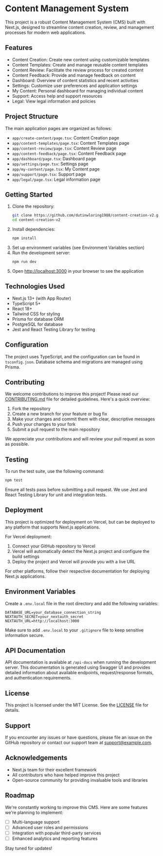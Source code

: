 # Content Management System

This project is a robust Content Management System (CMS) built with Next.js, designed to streamline content creation, review, and management processes for modern web applications.

## Features

- Content Creation: Create new content using customizable templates
- Content Templates: Create and manage reusable content templates
- Content Review: Facilitate the review process for created content
- Content Feedback: Provide and manage feedback on content
- Dashboard: Overview of content statistics and recent activities
- Settings: Customize user preferences and application settings
- My Content: Personal dashboard for managing individual content
- Support: Access help and support resources
- Legal: View legal information and policies

## Project Structure

The main application pages are organized as follows:

- `app/create-content/page.tsx`: Content Creation page
- `app/content-templates/page.tsx`: Content Templates page
- `app/content-review/page.tsx`: Content Review page
- `app/content-feedback/page.tsx`: Content Feedback page
- `app/dashboard/page.tsx`: Dashboard page
- `app/settings/page.tsx`: Settings page
- `app/my-content/page.tsx`: My Content page
- `app/support/page.tsx`: Support page
- `app/legal/page.tsx`: Legal information page

## Getting Started

1. Clone the repository:
   ```bash
   git clone https://github.com/dutinwloring1988/content-creation-v2.git
   cd content-creation-v2
   ```
2. Install dependencies:
   ```bash
   npm install
   ```
3. Set up environment variables (see Environment Variables section)
4. Run the development server:
   ```bash
   npm run dev
   ```
5. Open [http://localhost:3000](http://localhost:3000) in your browser to see the application

## Technologies Used

- Next.js 13+ (with App Router)
- TypeScript 5+
- React 18+
- Tailwind CSS for styling
- Prisma for database ORM
- PostgreSQL for database
- Jest and React Testing Library for testing

## Configuration

The project uses TypeScript, and the configuration can be found in `tsconfig.json`. Database schema and migrations are managed using Prisma.

## Contributing

We welcome contributions to improve this project! Please read our [CONTRIBUTING.md](CONTRIBUTING.md) file for detailed guidelines. Here's a quick overview:

1. Fork the repository
2. Create a new branch for your feature or bug fix
3. Make your changes and commit them with clear, descriptive messages
4. Push your changes to your fork
5. Submit a pull request to the main repository

We appreciate your contributions and will review your pull request as soon as possible.

## Testing

To run the test suite, use the following command:

```bash
npm test
```

Ensure all tests pass before submitting a pull request. We use Jest and React Testing Library for unit and integration tests.

## Deployment

This project is optimized for deployment on Vercel, but can be deployed to any platform that supports Next.js applications.

For Vercel deployment:

1. Connect your GitHub repository to Vercel
2. Vercel will automatically detect the Next.js project and configure the build settings
3. Deploy the project and Vercel will provide you with a live URL

For other platforms, follow their respective documentation for deploying Next.js applications.

## Environment Variables

Create a `.env.local` file in the root directory and add the following variables:

```
DATABASE_URL=your_database_connection_string
NEXTAUTH_SECRET=your_nextauth_secret
NEXTAUTH_URL=http://localhost:3000
```

Make sure to add `.env.local` to your `.gitignore` file to keep sensitive information secure.

## API Documentation

API documentation is available at `/api-docs` when running the development server. This documentation is generated using Swagger UI and provides detailed information about available endpoints, request/response formats, and authentication requirements.

## License

This project is licensed under the MIT License. See the [LICENSE](LICENSE) file for details.

## Support

If you encounter any issues or have questions, please file an issue on the GitHub repository or contact our support team at support@example.com.

## Acknowledgements

- Next.js team for their excellent framework
- All contributors who have helped improve this project
- Open-source community for providing invaluable tools and libraries

## Roadmap

We're constantly working to improve this CMS. Here are some features we're planning to implement:

- [ ] Multi-language support
- [ ] Advanced user roles and permissions
- [ ] Integration with popular third-party services
- [ ] Enhanced analytics and reporting features

Stay tuned for updates!
